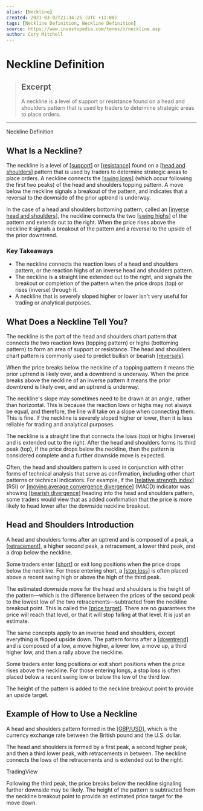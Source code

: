 ```yaml
---
alias: [Neckline]
created: 2021-03-02T21:34:25 (UTC +11:00)
tags: [Neckline Definition, Neckline Definition]
source: https://www.investopedia.com/terms/n/neckline.asp
author: Cory Mitchell
---
```


# Neckline Definition

> ## Excerpt
> A neckline is a level of support or resistance found on a head and shoulders pattern that is used by traders to determine strategic areas to place orders.

---

Neckline Definition
## What Is a Neckline?

The neckline is a level of [[support]](https://www.investopedia.com/terms/s/support.asp) or [[resistance]](https://www.investopedia.com/terms/r/resistance.asp) found on a [[head and shoulders]](https://www.investopedia.com/terms/h/head-shoulders.asp) pattern that is used by traders to determine strategic areas to place orders. A neckline connects the [[swing lows]](https://www.investopedia.com/terms/s/swinglow.asp) (which occur following the first two peaks) of the head and shoulders topping pattern. A move below the neckline signals a breakout of the pattern, and indicates that a reversal to the downside of the prior uptrend is underway.

In the case of a head and shoulders bottoming pattern, called an [[inverse head and shoulders]](https://www.investopedia.com/terms/i/inverseheadandshoulders.asp), the neckline connects the two [[swing highs]](https://www.investopedia.com/terms/s/swinghigh.asp) of the pattern and extends out to the right. When the price rises above the neckline it signals a breakout of the pattern and a reversal to the upside of the prior downtrend.

### Key Takeaways

-   The neckline connects the reaction lows of a head and shoulders pattern, or the reaction highs of an inverse head and shoulders pattern.
-   The neckline is a straight line extended out to the right, and signals the breakout or completion of the pattern when the price drops (top) or rises (inverse) through it.
-   A neckline that is severely sloped higher or lower isn't very useful for trading or analytical purposes.

## What Does a Neckline Tell You?

The neckline is the part of the head and shoulders chart pattern that connects the two reaction lows (topping pattern) or highs (bottoming pattern) to form an area of support or resistance. The head and shoulders chart pattern is commonly used to predict bullish or bearish [[reversals]](https://www.investopedia.com/terms/r/reversal.asp).

When the price breaks below the neckline of a topping pattern it means the prior uptrend is likely over, and a downtrend is underway. When the price breaks above the neckline of an inverse pattern it means the prior downtrend is likely over, and an uptrend is underway.

The neckline's slope may sometimes need to be drawn at an angle, rather than horizontal. This is because the reaction lows or highs may not always be equal, and therefore, the line will take on a slope when connecting them. This is fine. If the neckline is severely sloped higher or lower, then it is less reliable for trading and analytical purposes.

The neckline is a straight line that connects the lows (top) or highs (inverse) and is extended out to the right. After the head and shoulders forms its third peak (top), if the price drops below the neckline, then the pattern is considered complete and a further downside move is expected.

Often, the head and shoulders pattern is used in conjunction with other forms of technical analysis that serve as confirmation, including other chart patterns or technical indicators. For example, if the [[relative strength index]](https://www.investopedia.com/terms/r/rsi.asp) (RSI) or [[moving average convergence divergence]](https://www.investopedia.com/terms/m/macd.asp) (MACD) indicator was showing [[bearish divergence]](https://www.investopedia.com/terms/d/divergence.asp) heading into the head and shoulders pattern, some traders would view that as added confirmation that the price is more likely to head lower after the downside neckline breakout.

## Head and Shoulders Introduction

A head and shoulders forms after an uptrend and is composed of a peak, a [[retracement]](https://www.investopedia.com/terms/r/retracement.asp), a higher second peak, a retracement, a lower third peak, and a drop below the neckline.

Some traders enter [[short]](https://www.investopedia.com/terms/s/short.asp) or exit long positions when the price drops below the neckline. For those entering short, a [[stop loss]](https://www.investopedia.com/terms/s/stop-lossorder.asp) is often placed above a recent swing high or above the high of the third peak.

The estimated downside move for the head and shoulders is the height of the pattern—which is the difference between the prices of the second peak to the lowest low of the two retracements—subtracted from the neckline breakout point. This is called the [[price target]](https://www.investopedia.com/terms/p/pricetarget.asp). There are no guarantees the price will reach that level, or that it will stop falling at that level. It is just an estimate.

The same concepts apply to an inverse head and shoulders, except everything is flipped upside down. The pattern forms after a [[downtrend]](https://www.investopedia.com/terms/d/downtrend.asp) and is composed of a low, a move higher, a lower low, a move up, a third higher low, and then a rally above the neckline.

Some traders enter long positions or exit short positions when the price rises above the neckline. For those entering longs, a stop loss is often placed below a recent swing low or below the low of the third low.

The height of the pattern is added to the neckline breakout point to provide an upside target.

## Example of How to Use a Neckline

A head and shoulders pattern formed in the [[GBP/USD]](https://www.investopedia.com/terms/forex/g/gbp-usd-british-pound-us-dollar-currency-pair.asp), which is the currency exchange rate between the British pound and the U.S. dollar.

The head and shoulders is formed by a first peak, a second higher peak, and then a third lower peak, with retracements in between. The neckline connects the lows of the retracements and is extended out to the right.

TradingView 

Following the third peak, the price breaks below the neckline signaling further downside may be likely. The height of the pattern is subtracted from the neckline breakout point to provide an estimated price target for the move down.
